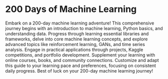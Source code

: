# 200 Days of Machine Learning

Embark on a 200-day machine learning adventure! This comprehensive journey begins with an introduction to machine learning, Python basics, and understanding data. Progress through learning essential libraries and frameworks, delve into core machine learning concepts, and explore advanced topics like reinforcement learning, GANs, and time series analysis. Engage in practical applications through projects, Kaggle competitions, and portfolio development. Supplement your learning with online courses, books, and community connections. Customize and adapt this guide to your learning pace and preferences, focusing on consistent daily progress. Best of luck on your 200-day machine learning journey!
